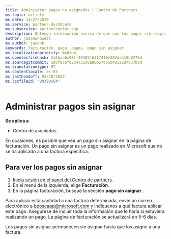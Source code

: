 ```yaml
---
title: Administrar pagos no asignados | Centro de Partners
ms.topic: article
ms.date: 11/27/2019
ms.service: partner-dashboard
ms.subservice: partnercenter-csp
description: Obtenga información acerca de qué son los pagos sin asignar y cómo puede aplicarlos a las facturas.
author: jasonwhowell
ms.author: jasonh
keywords: facturación, pago, pagos, pago sin asignar
ms.localizationpriority: medium
ms.openlocfilehash: 2a5baa6c08ff49405f6317410e382dab10b8276d
ms.sourcegitcommit: 5dcf8cefd2c4731c6a80e57c65b43521d7c37b6d
ms.translationtype: MT
ms.contentlocale: es-ES
ms.lasthandoff: 03/30/2020
ms.locfileid: "80390564"
---
```

# <a name="manage-unallocated-payments"></a>Administrar pagos sin asignar

**Se aplica a**

- Centro de asociados

En ocasiones, es posible que vea un pago sin asignar en la página de facturación. Un pago sin asignar es un pago realizado en Microsoft que no se ha aplicado a una factura específica.

## <a name="to-view-your-unallocated-payments"></a>Para ver los pagos sin asignar

1.  [Inicia sesión en el panel del Centro de partners](https://partner.microsoft.com/en-us/dashboard/home).
2.  En el menú de la izquierda, elige **Facturación**.
3.  En la página facturación, busque la sección **pago sin asignar** . 

Para aplicar esta cantidad a una factura determinada, envíe un correo electrónico a bposcapp@microsoft.com y indíquenos a qué factura aplicar este pago. Asegúrese de incluir toda la información que le haría si estuviera realizando un pago. La página de facturación se actualizará en 5-6 días. 

Los pagos sin asignar permanecen sin asignar hasta que los asigne a una factura. 
